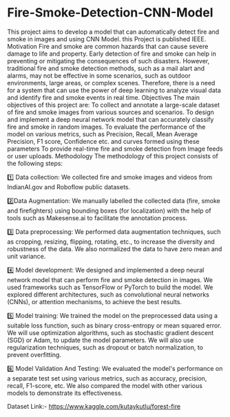 # Fire-Smoke-Detection-CNN-Model

This project aims to develop a model that can automatically detect fire and smoke in images and using CNN Model.
this Project is published IEEE.
Motivation
Fire and smoke are common hazards that can cause severe damage to life and property. Early detection of fire and smoke can help in preventing or mitigating the consequences of such disasters. However, traditional fire and smoke detection methods, such as a mail alart and alarms, may not be effective in some scenarios, such as outdoor environments, large areas, or complex scenes. Therefore, there is a need for a system that can use the power of  deep learning to analyze visual data and identify fire and smoke events in real time.
Objectives
The main objectives of this project are:
To collect and annotate a large-scale dataset of fire and smoke images from various sources and scenarios.
To design and implement a deep neural network model that can accurately classify fire and smoke in random images.
To evaluate the performance of the model on various metrics, such as Precision, Recall, Mean Average Precision, F1 score, Confidence etc. and curves formed using these parameters
To provide real-time fire and smoke detection from Image feeds or user uploads.
Methodology
The methodology of this project consists of the following steps:

1️⃣  Data collection:
    We collected fire and smoke images and videos from IndianAI.gov and Roboflow public datasets.

2️⃣Data Augmentation:
We manually labelled the collected data (fire, smoke and firefighters) using bounding boxes (for localization) with the help of tools such as Makesense.ai to facilitate the annotation process.

3️⃣  Data preprocessing:
We performed data augmentation techniques, such as cropping, resizing, flipping, rotating, etc., to increase the diversity and robustness of the data. We also normalized the data to have zero mean and unit variance.
  

4️⃣  Model development:
We designed and implemented a deep neural network model that can perform fire and smoke detection in images. We used frameworks such as TensorFlow or PyTorch to build the model. We explored different architectures, such as convolutional neural networks (CNNs), or attention mechanisms, to achieve the best results.

5️⃣  Model training:
We trained the model on the preprocessed data using a suitable loss function, such as binary cross-entropy or mean squared error. We will use optimization algorithms, such as stochastic gradient descent (SGD) or Adam, to update the model parameters. We will also use regularization techniques, such as dropout or batch normalization, to prevent overfitting.

6️⃣  Model Validation And Testing:
We evaluated the model's performance on a separate test set using various metrics, such as accuracy, precision, recall, F1-score, etc. We also compared the model with other various models to demonstrate its effectiveness.





Dataset Link:- https://www.kaggle.com/kutaykutlu/forest-fire
